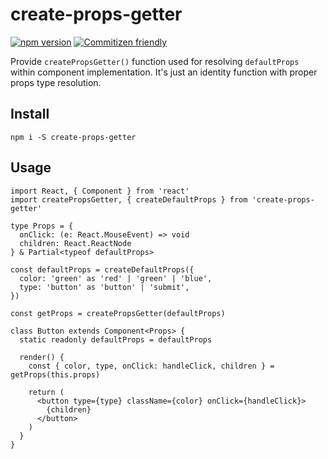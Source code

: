 # create-props-getter

[![npm version](https://badge.fury.io/js/create-props-getter.svg)](https://badge.fury.io/js/create-props-getter)
[![Commitizen friendly](https://img.shields.io/badge/commitizen-friendly-brightgreen.svg)](http://commitizen.github.io/cz-cli/)

Provide `createPropsGetter()` function used for resolving `defaultProps` within component implementation. It's just an identity function with proper props type resolution.

## Install

```
npm i -S create-props-getter
```

## Usage

```tsx
import React, { Component } from 'react'
import createPropsGetter, { createDefaultProps } from 'create-props-getter'

type Props = {
  onClick: (e: React.MouseEvent) => void
  children: React.ReactNode
} & Partial<typeof defaultProps>

const defaultProps = createDefaultProps({
  color: 'green' as 'red' | 'green' | 'blue',
  type: 'button' as 'button' | 'submit',
})

const getProps = createPropsGetter(defaultProps)

class Button extends Component<Props> {
  static readonly defaultProps = defaultProps

  render() {
    const { color, type, onClick: handleClick, children } = getProps(this.props)

    return (
      <button type={type} className={color} onClick={handleClick}>
        {children}
      </button>
    )
  }
}
```
